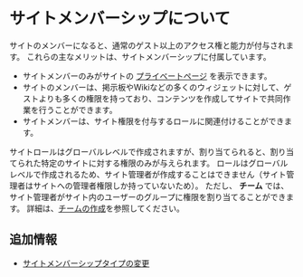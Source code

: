 # サイトメンバーシップについて

サイトのメンバーになると、通常のゲスト以上のアクセス権と能力が付与されます。 これらの主なメリットは、サイトメンバーシップに付属しています。

* サイトメンバーのみがサイトの [プライベートページ](../../understanding-pages.md#page-sets) を表示できます。
* サイトのメンバーは、掲示板やWikiなどの多くのウィジェットに対して、ゲストよりも多くの権限を持っており、コンテンツを作成してサイトで共同作業を行うことができます。
* サイトメンバーは、サイト権限を付与するロールに関連付けることができます。

サイトロールはグローバルレベルで作成されますが、割り当てられると、割り当てられた特定のサイトに対する権限のみが与えられます。 ロールはグローバルレベルで作成されるため、サイト管理者が作成することはできません（サイト管理者はサイトへの管理者権限しか持っていないため）。 ただし、 **チーム** では、サイト管理者がサイト内のユーザーのグループに権限を割り当てることができます。 詳細は、[チームの作成](./creating-teams-for-sites.md)を参照してください。

## 追加情報

* [サイトメンバーシップタイプの変更](../../site-settings/site-users/changing-site-membership-type.md)